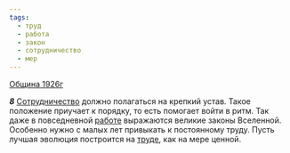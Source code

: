 ```yaml
---
tags:
  - труд
  - работа
  - закон
  - сотрудничество
  - мер
---
```


[Община 1926г](https://127.0.0.1:4002/agni/1926)

___8___
[Сотрудничество](../../../tags/#сотрудничество) должно полагаться на крепкий устав. Такое положение приучает к порядку, то есть помогает войти в ритм. Так даже в повседневной [работе](../../../tags/#работа) выражаются великие законы Вселенной. Особенно нужно с малых лет привыкать к постоянному труду. Пусть лучшая эволюция построится на [труде](../../../tags/#труд), как на мере ценной.   

